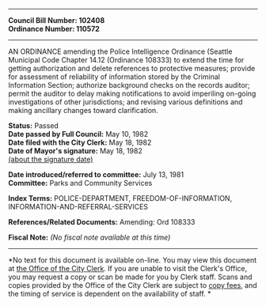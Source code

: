 * * * * *  
  
**Council Bill Number: [](#h0)[](#h2)102408**   
**Ordinance Number: 110572**  
  
* * * * *  
  
AN ORDINANCE amending the Police Intelligence Ordinance (Seattle Municipal Code Chapter 14.12 (Ordinance 108333) to extend the time for getting authorization and delete references to protective measures; provide for assessment of reliability of information stored by the Criminal Information Section; authorize background checks on the records auditor; permit the auditor to delay making notifications to avoid imperiling on-going investigations of other jurisdictions; and revising various definitions and making ancillary changes toward clarification.  
  
**Status:** Passed   
**Date passed by Full Council:** May 10, 1982   
**Date filed with the City Clerk:** May 18, 1982   
**Date of Mayor's signature:** May 18, 1982   
[(about the signature date)](/~public/approvaldate.htm)   
  
  
**Date introduced/referred to committee:** July 13, 1981   
**Committee:** Parks and Community Services   
  
**Index Terms:** POLICE-DEPARTMENT, FREEDOM-OF-INFORMATION, INFORMATION-AND-REFERRAL-SERVICES  
  
**References/Related Documents:** Amending: Ord 108333  
  
**Fiscal Note:** *(No fiscal note available at this time)*  
  
* * * * *  
  
*No text for this document is available on-line. You may view this document at [the Office of the City Clerk](http://www.seattle.gov/leg/clerk/contactUs.htm). If you are unable to visit the Clerk's Office, you may request a copy or scan be made for you by Clerk staff. Scans and copies provided by the Office of the City Clerk are subject to [copy fees](http://clerk.seattle.gov/~public/clerkfees.htm), and the timing of service is dependent on the availability of staff. *  
  
  
